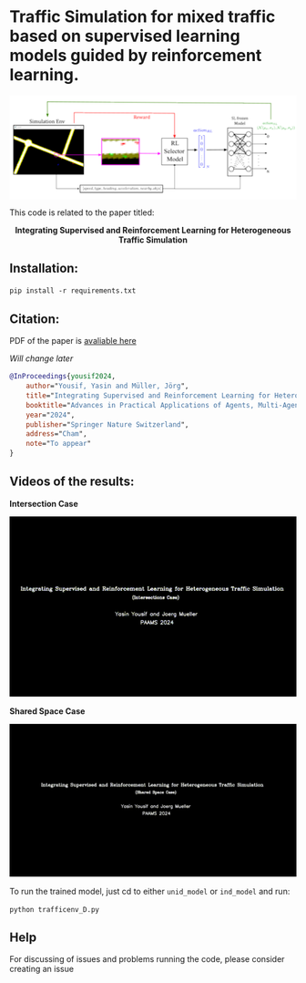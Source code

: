 


# Traffic Simulation for mixed traffic based on supervised learning models guided by reinforcement learning.


<p align="center" style="background-color:white;">
  <img src="methodology.png" style="background-color:white;"/>
</p>


This code is related to the paper titled: 

<p align="center">
<b>Integrating Supervised and Reinforcement Learning for Heterogeneous Traffic Simulation</b>
</p>


## Installation:
`pip install -r requirements.txt`

## Citation:

PDF of the paper is [avaliable here](paper.pdf)

*Will change later* 


```bibtex
@InProceedings{yousif2024,
    author="Yousif, Yasin and Müller, Jörg",
    title="Integrating Supervised and Reinforcement Learning for Heterogeneous Traffic Simulation",
    booktitle="Advances in Practical Applications of Agents, Multi-Agent Systems.",
    year="2024",
    publisher="Springer Nature Switzerland",
    address="Cham",
    note="To appear"
}
```




## Videos of the results:

**Intersection Case**

![](ind_model/output_ind.gif)


**Shared Space Case**

![](unid_model/output_unid.gif)


To run the trained model, just cd to either `unid_model` or `ind_model` and run:

`python trafficenv_D.py`





## Help

For discussing of issues and problems running the code, please consider creating an issue